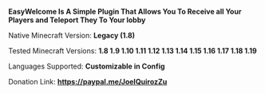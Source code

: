 **EasyWelcome Is A Simple Plugin That Allows You To Receive all Your Players and Teleport They To Your lobby**

Native Minecraft Version: __Legacy (1.8)__

Tested Minecraft Versions: __1.8 1.9 1.10 1.11 1.12 1.13 1.14 1.15 1.16 1.17 1.18 1.19__

Languages Supported: __Customizable in Config__

Donation Link: __https://paypal.me/JoelQuirozZu__
